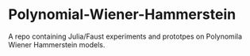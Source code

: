 # Polynomial-Wiener-Hammerstein
A repo containing Julia/Faust experiments and prototpes on Polynomila Wiener Hammerstein models.
